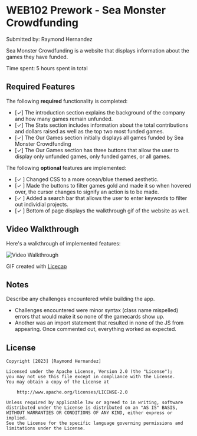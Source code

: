 # WEB102 Prework - Sea Monster Crowdfunding

Submitted by: Raymond Hernandez

Sea Monster Crowdfunding is a website that displays information about the games they have funded.

Time spent: 5 hours spent in total

## Required Features

The following **required** functionality is completed:

* [✓] The introduction section explains the background of the company and how many games remain unfunded.
* [✓] The Stats section includes information about the total contributions and dollars raised as well as the top two most funded games.
* [✓] The Our Games section initially displays all games funded by Sea Monster Crowdfunding
* [✓] The Our Games section has three buttons that allow the user to display only unfunded games, only funded games, or all games.

The following **optional** features are implemented:

* [✓ ] Changed CSS to a more ocean/blue themed aesthetic.
* [✓ ] Made the buttons to filter games gold and made it so when hovered over, the cursor changes to signify an action is to be made.
* [✓ ] Added a search bar that allows the user to enter keywords to filter out individial projects.
* [✓ ] Bottom of page displays the walkthrough gif of the website as well.

## Video Walkthrough

Here's a walkthrough of implemented features:

<img src='./videoDemoFinal.gif' title='Video Walkthrough' width='' alt='Video Walkthrough' />

GIF created with [Licecap](https://www.cockos.com/licecap/) 

## Notes

Describe any challenges encountered while building the app.
* Challenges encountered were minor syntax (class name mispelled) errors that would make it so none of the gamecards show up.
* Another was an import statement that resulted in none of the JS from appearing. Once commented out, everything worked as expected.

## License

    Copyright [2023] [Raymond Hernandez]

    Licensed under the Apache License, Version 2.0 (the "License");
    you may not use this file except in compliance with the License.
    You may obtain a copy of the License at

        http://www.apache.org/licenses/LICENSE-2.0

    Unless required by applicable law or agreed to in writing, software
    distributed under the License is distributed on an "AS IS" BASIS,
    WITHOUT WARRANTIES OR CONDITIONS OF ANY KIND, either express or implied.
    See the License for the specific language governing permissions and
    limitations under the License.
